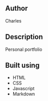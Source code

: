 ## Author
Charles

## Description
Personal portfolio

## Built using
- HTML
- CSS
- Javascript
- Markdown